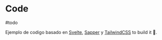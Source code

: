 # Code

#todo

Ejemplo de codigo basado en [Svelte](https://svelte.dev), [Sapper](https://sapper.svelte.dev) y [TailwindCSS](https://tailwindcss.com) to build it 🎉.
